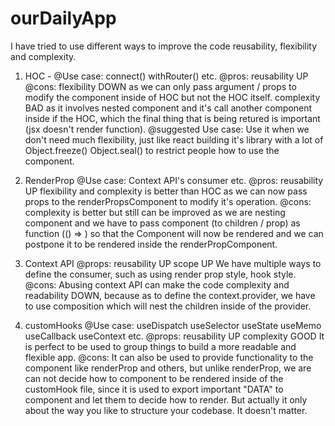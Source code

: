 # ourDailyApp

I have tried to use different ways to improve the code reusability, flexibility and complexity.

1. HOC - 
@Use case: connect() withRouter() etc.
@pros: reusability UP
@cons: flexibility DOWN as we can only pass argument / props to modify the component inside of HOC but not the HOC itself.
       complexity BAD as it involves nested component and it's call another component inside if the HOC, which the final thing that is being retured is important (jsx doesn't render function).
@suggested Use case: Use it when we don't need much flexibility, just like react building it's library with a lot of Object.freeze() Object.seal() to restrict people how to use the component.

2. RenderProp
@Use case: Context API's consumer etc.
@pros: reusability UP flexibility and complexity is better than HOC as we can now pass props to the renderPropsComponent to modify it's operation.
@cons: complexity is better but still can be improved as we are nesting component and we have to pass component (to children / prop) as function (() => <Component/>) so that the Component will now be rendered and we can postpone it to be rendered inside the renderPropComponent.

3. Context API
@props: reusability UP scope UP
We have multiple ways to define the consumer, such as using render prop style, hook style.
@cons: Abusing context API can make the code complexity and readability DOWN, because as to define the context.provider, we have to use composition which will nest the children inside of the provider.

4. customHooks
@Use case: useDispatch useSelector useState useMemo useCallback useContext etc.
@props: reusability UP complexity GOOD
It is perfect to be used to group things to build a more readable and flexible app.
@cons: It can also be used to provide functionality to the component like renderProp and others, but unlike renderProp, we are can not decide how to component to be rendered inside of the customHook file, since it is used to export important "DATA" to component and let them to decide how to render. But actually it only about the way you like to structure your codebase. It doesn't matter.
